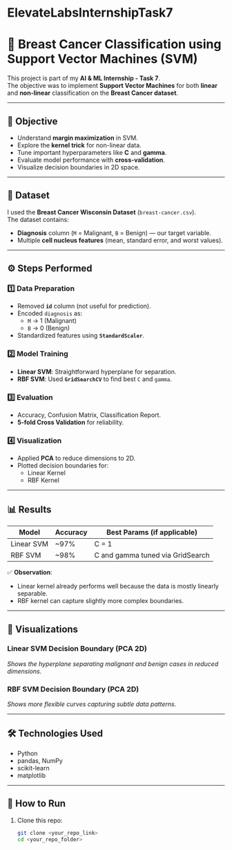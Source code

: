 # ElevateLabsInternshipTask7
# 🧠 Breast Cancer Classification using Support Vector Machines (SVM)

This project is part of my **AI & ML Internship - Task 7**.  
The objective was to implement **Support Vector Machines** for both **linear** and **non-linear** classification on the **Breast Cancer dataset**.

---

## 📌 Objective
- Understand **margin maximization** in SVM.
- Explore the **kernel trick** for non-linear data.
- Tune important hyperparameters like **C** and **gamma**.
- Evaluate model performance with **cross-validation**.
- Visualize decision boundaries in 2D space.

---

## 📂 Dataset
I used the **Breast Cancer Wisconsin Dataset** (`breast-cancer.csv`).  
The dataset contains:
- **Diagnosis** column (`M` = Malignant, `B` = Benign) — our target variable.
- Multiple **cell nucleus features** (mean, standard error, and worst values).

---

## ⚙️ Steps Performed

### 1️⃣ Data Preparation
- Removed **`id`** column (not useful for prediction).
- Encoded `diagnosis` as:
  - `M` → 1 (Malignant)
  - `B` → 0 (Benign)
- Standardized features using **`StandardScaler`**.

### 2️⃣ Model Training
- **Linear SVM**: Straightforward hyperplane for separation.
- **RBF SVM**: Used **`GridSearchCV`** to find best `C` and `gamma`.

### 3️⃣ Evaluation
- Accuracy, Confusion Matrix, Classification Report.
- **5-fold Cross Validation** for reliability.

### 4️⃣ Visualization
- Applied **PCA** to reduce dimensions to 2D.
- Plotted decision boundaries for:
  - Linear Kernel
  - RBF Kernel

---

## 📊 Results

| Model      | Accuracy | Best Params (if applicable) |
|------------|----------|-----------------------------|
| Linear SVM | ~97%     | C = 1                       |
| RBF SVM    | ~98%     | C and gamma tuned via GridSearch |

✅ **Observation**:  
- Linear kernel already performs well because the data is mostly linearly separable.
- RBF kernel can capture slightly more complex boundaries.

---

## 📸 Visualizations
### Linear SVM Decision Boundary (PCA 2D)
*Shows the hyperplane separating malignant and benign cases in reduced dimensions.*

### RBF SVM Decision Boundary (PCA 2D)
*Shows more flexible curves capturing subtle data patterns.*

---

## 🛠 Technologies Used
- Python
- pandas, NumPy
- scikit-learn
- matplotlib

---

## 🚀 How to Run
1. Clone this repo:
   ```bash
   git clone <your_repo_link>
   cd <your_repo_folder>
